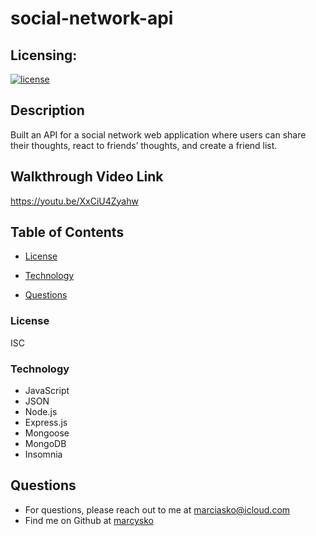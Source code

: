 # social-network-api  

## Licensing:
  [![license](https://img.shields.io/badge/license-ISC-yellow)](https://shields.io)

## Description
Built an API for a social network web application where users can share their thoughts, react to friends’ thoughts, and create a friend list.



 
##  Walkthrough Video Link
https://youtu.be/XxCiU4Zyahw






## Table of Contents
 
  * [License](#License)
  
  * [Technology](#Technology)
  
  * [Questions](#Questions)
 




### License
ISC
### Technology

- JavaScript
- JSON
- Node.js
- Express.js
- Mongoose
- MongoDB 
- Insomnia







## Questions
* For questions, please reach out to me at marciasko@icloud.com
* Find me on Github at [marcysko](http://github.com/marcysko)
